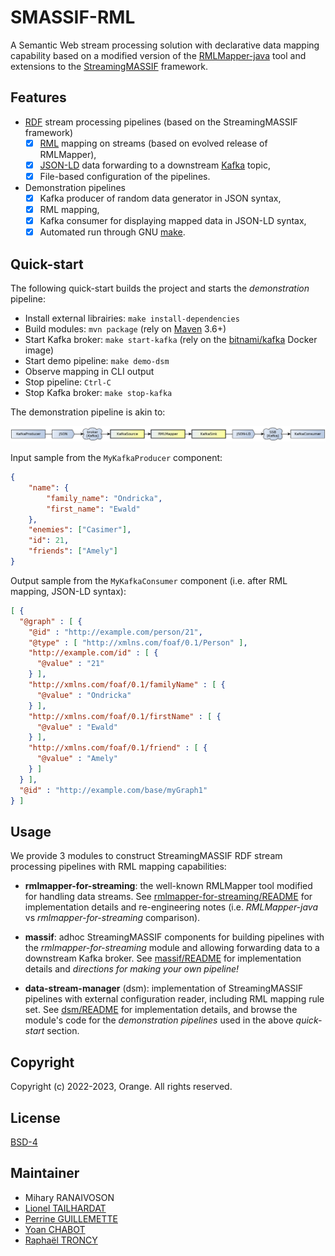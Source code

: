 # SMASSIF-RML

A Semantic Web stream processing solution with declarative data mapping capability based on a modified version of the [RMLMapper-java](https://github.com/RMLio/rmlmapper-java) tool and extensions to the [StreamingMASSIF](https://github.com/IBCNServices/StreamingMASSIF) framework.

## Features

* [RDF](https://www.w3.org/RDF/) stream processing pipelines (based on the StreamingMASSIF framework)
  * [X] [RML](https://rml.io/specs/rml/) mapping on streams (based on evolved release of RMLMapper),
  * [X] [JSON-LD](https://json-ld.org/) data forwarding to a downstream [Kafka](https://kafka.apache.org/) topic,
  * [X] File-based configuration of the pipelines.  

* Demonstration pipelines
  * [X] Kafka producer of random data generator in JSON syntax,
  * [X] RML mapping,
  * [X] Kafka consumer for displaying mapped data in JSON-LD syntax,
  * [X] Automated run through GNU [make](http://www.gnu.org/software/make/manual/make.html).
    
## Quick-start

The following quick-start builds the project and starts the *demonstration* pipeline:

* Install external librairies: `make install-dependencies`
* Build modules: `mvn package` (rely on [Maven](https://maven.apache.org/) 3.6+)
* Start Kafka broker: `make start-kafka` (rely on the [bitnami/kafka](https://hub.docker.com/r/bitnami/kafka) Docker image)
* Start demo pipeline: `make demo-dsm`
* Observe mapping in CLI output
* Stop pipeline: `Ctrl-C`
* Stop Kafka broker: `make stop-kafka`

The demonstration pipeline is akin to:

![demonstration_pipeline](docs/demo_pipeline_principle.png)


Input sample from the `MyKafkaProducer` component:

```json
{
    "name": {
        "family_name": "Ondricka",
        "first_name": "Ewald"
    },
    "enemies": ["Casimer"],
    "id": 21,
    "friends": ["Amely"]
}
```

Output sample from the `MyKafkaConsumer` component (i.e. after RML mapping, JSON-LD syntax):

```json
[ {
  "@graph" : [ {
    "@id" : "http://example.com/person/21",
    "@type" : [ "http://xmlns.com/foaf/0.1/Person" ],
    "http://example.com/id" : [ {
      "@value" : "21"
    } ],
    "http://xmlns.com/foaf/0.1/familyName" : [ {
      "@value" : "Ondricka"
    } ],
    "http://xmlns.com/foaf/0.1/firstName" : [ {
      "@value" : "Ewald"
    } ],
    "http://xmlns.com/foaf/0.1/friend" : [ {
      "@value" : "Amely"
    } ]
  } ],
  "@id" : "http://example.com/base/myGraph1"
} ]
```

## Usage

We provide 3 modules to construct StreamingMASSIF RDF stream processing pipelines with RML mapping capabilities:

* **rmlmapper-for-streaming**: the well-known RMLMapper tool modified for handling data streams.
  See [rmlmapper-for-streaming/README](rmlmapper-for-streaming/README.md) for implementation details and re-engineering notes (i.e. *RMLMapper-java* vs *rmlmapper-for-streaming* comparison).

* **massif**: adhoc StreamingMASSIF components for building pipelines with the *rmlmapper-for-streaming* module and allowing forwarding data to a downstream Kafka broker.
  See [massif/README](massif/README.md) for implementation details and *directions for making your own pipeline!*

* **data-stream-manager** (dsm): implementation of StreamingMASSIF pipelines with external configuration reader, including RML mapping rule set.
  See [dsm/README](dsm/README.md) for implementation details, and browse the module's code for the *demonstration pipelines* used in the above *quick-start* section.
  
## Copyright

Copyright (c) 2022-2023, Orange. All rights reserved.

## License

[BSD-4](LICENSE.txt)

## Maintainer

* Mihary RANAIVOSON
* [Lionel TAILHARDAT](mailto:lionel.tailhardat@orange.com)
* [Perrine GUILLEMETTE](mailto:perrine.guillemette@orange.com)
* [Yoan CHABOT](mailto:yoan.chabot@orange.com)
* [Raphaël TRONCY](mailto:raphael.troncy@eurecom.fr)
